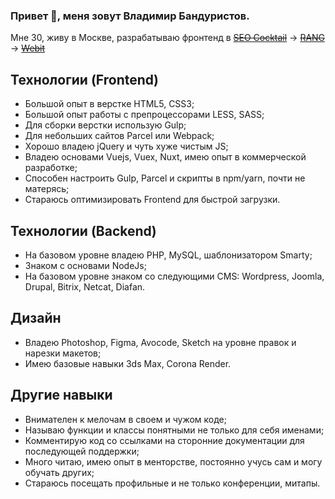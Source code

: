### Привет 👋, меня зовут Владимир Бандуристов.

Мне 30, живу в Москве, разрабатываю фронтенд в
~~[SEO Cocktail](https://seococktail.ru/)~~ → ~~[RANG](https://rang56.ru/)~~ → ~~[Webit](https://www.webit.ru/)~~

## Технологии (Frontend)

* Большой опыт в верстке HTML5, CSS3;
* Большой опыт работы с препроцессорами LESS, SASS;
* Для сборки верстки использую Gulp;
* Для небольших сайтов Parcel или Webpack;
* Хорошо владею jQuery и чуть хуже чистым JS;
* Владею основами Vuejs, Vuex, Nuxt, имею опыт в коммерческой разработке;
* Способен настроить Gulp, Parcel и скрипты в npm/yarn, почти не матерясь;
* Стараюсь оптимизировать Frontend для быстрой загрузки.

## Технологии (Backend)

* На базовом уровне владею PHP, MySQL, шаблонизатором Smarty;
* Знаком с основами NodeJs;
* На базовом уровне знаком со следующими CMS: Wordpress, Joomla, Drupal, Bitrix, Netcat, Diafan.

## Дизайн

* Владею Photoshop, Figma, Avocode, Sketch на уровне правок и нарезки макетов;
* Имею базовые навыки 3ds Max, Corona Render.

## Другие навыки

* Внимателен к мелочам в своем и чужом коде;
* Называю функции и классы понятными не только для себя именами;
* Комментирую код со ссылками на сторонние документации для последующей поддержки;
* Много читаю, имею опыт в менторстве, постоянно учусь сам и могу обучать других;
* Стараюсь посещать профильные и не только конференции, митапы.
